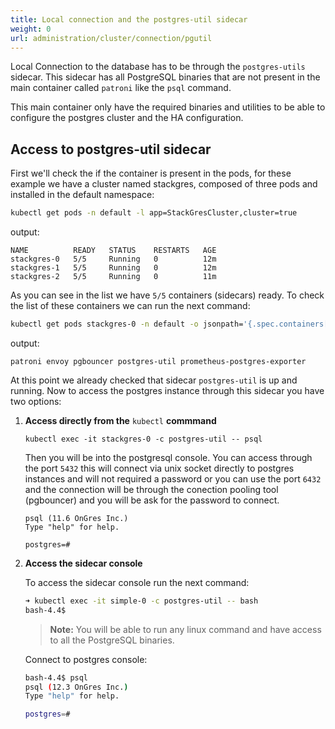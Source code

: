 ```yaml
---
title: Local connection and the postgres-util sidecar
weight: 0
url: administration/cluster/connection/pgutil
---
```


Local Connection to the database has to be through the `postgres-utils` sidecar. This sidecar has all PostgreSQL binaries that are not present in the main container called `patroni` like the `psql` command.

This main container only have the required binaries and utilities to be able to configure the postgres cluster and the HA configuration.


## Access to postgres-util sidecar

First we'll check the if the container is present in the pods, for these example we have a cluster named stackgres, composed of three pods and installed in the default namespace:

```bash
kubectl get pods -n default -l app=StackGresCluster,cluster=true
```

output:

```
NAME          READY   STATUS    RESTARTS   AGE
stackgres-0   5/5     Running   0          12m
stackgres-1   5/5     Running   0          12m
stackgres-2   5/5     Running   0          11m
```

As you can see in the list we have `5/5` containers (sidecars) ready. To check the list of these containers we can run the next command:

```bash
kubectl get pods stackgres-0 -n default -o jsonpath='{.spec.containers[*].name}*'
```

output:

```
patroni envoy pgbouncer postgres-util prometheus-postgres-exporter
```

At this point we already checked that sidecar `postgres-util` is up and running. Now to access the postgres instance through this sidecar you have two options:

1. **Access directly from the** `kubectl` **commmand**

    `kubectl exec -it stackgres-0 -c postgres-util -- psql`

    Then you will be into the postgresql console. You can access through the port `5432` this will connect via unix socket directly to postgres instances and will not required a password or you can use the port `6432` and the connection will  be through the conection pooling tool (pgbouncer) and you will be ask for the password to connect.

    ```
    psql (11.6 OnGres Inc.)
    Type "help" for help.

    postgres=#
    ```

2. **Access the sidecar console**

    To access the sidecar console run the next command:

    ```bash
    ➜ kubectl exec -it simple-0 -c postgres-util -- bash
    bash-4.4$ 
    ```

    > **Note:** You will be able to run any linux command and have access to all the PostgreSQL binaries.

    Connect to postgres console:

    ```bash
    bash-4.4$ psql
    psql (12.3 OnGres Inc.)
    Type "help" for help.

    postgres=# 

    ```